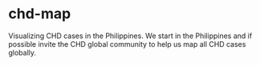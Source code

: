 # chd-map
Visualizing CHD cases in the Philippines. We start in the Philippines and if possible invite the CHD global community to help us map all CHD cases globally.
